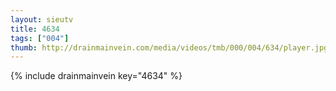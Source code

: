 ```yaml
--- 
layout: sieutv
title: 4634
tags: ["004"]
thumb: http://drainmainvein.com/media/videos/tmb/000/004/634/player.jpg
---
```

{% include drainmainvein key="4634" %} 
